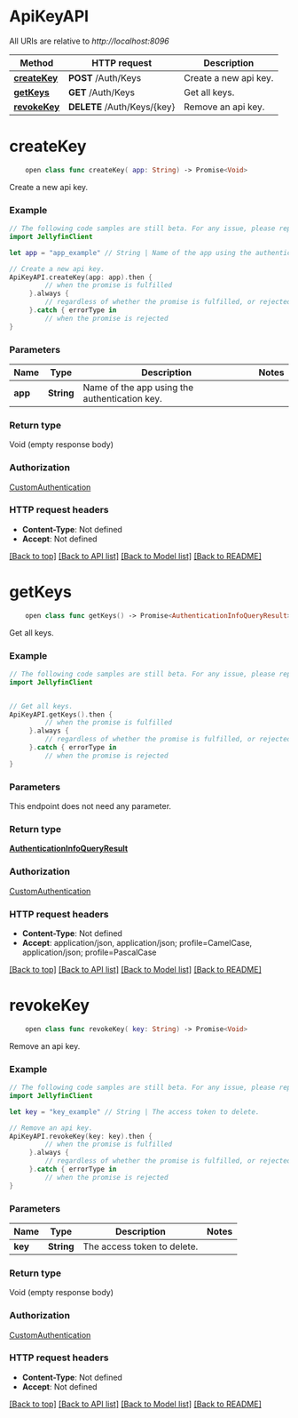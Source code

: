 # ApiKeyAPI

All URIs are relative to *http://localhost:8096*

Method | HTTP request | Description
------------- | ------------- | -------------
[**createKey**](ApiKeyAPI.md#createkey) | **POST** /Auth/Keys | Create a new api key.
[**getKeys**](ApiKeyAPI.md#getkeys) | **GET** /Auth/Keys | Get all keys.
[**revokeKey**](ApiKeyAPI.md#revokekey) | **DELETE** /Auth/Keys/{key} | Remove an api key.


# **createKey**
```swift
    open class func createKey( app: String) -> Promise<Void>
```

Create a new api key.

### Example 
```swift
// The following code samples are still beta. For any issue, please report via http://github.com/OpenAPITools/openapi-generator/issues/new
import JellyfinClient

let app = "app_example" // String | Name of the app using the authentication key.

// Create a new api key.
ApiKeyAPI.createKey(app: app).then {
         // when the promise is fulfilled
     }.always {
         // regardless of whether the promise is fulfilled, or rejected
     }.catch { errorType in
         // when the promise is rejected
}
```

### Parameters

Name | Type | Description  | Notes
------------- | ------------- | ------------- | -------------
 **app** | **String** | Name of the app using the authentication key. | 

### Return type

Void (empty response body)

### Authorization

[CustomAuthentication](../README.md#CustomAuthentication)

### HTTP request headers

 - **Content-Type**: Not defined
 - **Accept**: Not defined

[[Back to top]](#) [[Back to API list]](../README.md#documentation-for-api-endpoints) [[Back to Model list]](../README.md#documentation-for-models) [[Back to README]](../README.md)

# **getKeys**
```swift
    open class func getKeys() -> Promise<AuthenticationInfoQueryResult>
```

Get all keys.

### Example 
```swift
// The following code samples are still beta. For any issue, please report via http://github.com/OpenAPITools/openapi-generator/issues/new
import JellyfinClient


// Get all keys.
ApiKeyAPI.getKeys().then {
         // when the promise is fulfilled
     }.always {
         // regardless of whether the promise is fulfilled, or rejected
     }.catch { errorType in
         // when the promise is rejected
}
```

### Parameters
This endpoint does not need any parameter.

### Return type

[**AuthenticationInfoQueryResult**](AuthenticationInfoQueryResult.md)

### Authorization

[CustomAuthentication](../README.md#CustomAuthentication)

### HTTP request headers

 - **Content-Type**: Not defined
 - **Accept**: application/json, application/json; profile=CamelCase, application/json; profile=PascalCase

[[Back to top]](#) [[Back to API list]](../README.md#documentation-for-api-endpoints) [[Back to Model list]](../README.md#documentation-for-models) [[Back to README]](../README.md)

# **revokeKey**
```swift
    open class func revokeKey( key: String) -> Promise<Void>
```

Remove an api key.

### Example 
```swift
// The following code samples are still beta. For any issue, please report via http://github.com/OpenAPITools/openapi-generator/issues/new
import JellyfinClient

let key = "key_example" // String | The access token to delete.

// Remove an api key.
ApiKeyAPI.revokeKey(key: key).then {
         // when the promise is fulfilled
     }.always {
         // regardless of whether the promise is fulfilled, or rejected
     }.catch { errorType in
         // when the promise is rejected
}
```

### Parameters

Name | Type | Description  | Notes
------------- | ------------- | ------------- | -------------
 **key** | **String** | The access token to delete. | 

### Return type

Void (empty response body)

### Authorization

[CustomAuthentication](../README.md#CustomAuthentication)

### HTTP request headers

 - **Content-Type**: Not defined
 - **Accept**: Not defined

[[Back to top]](#) [[Back to API list]](../README.md#documentation-for-api-endpoints) [[Back to Model list]](../README.md#documentation-for-models) [[Back to README]](../README.md)

